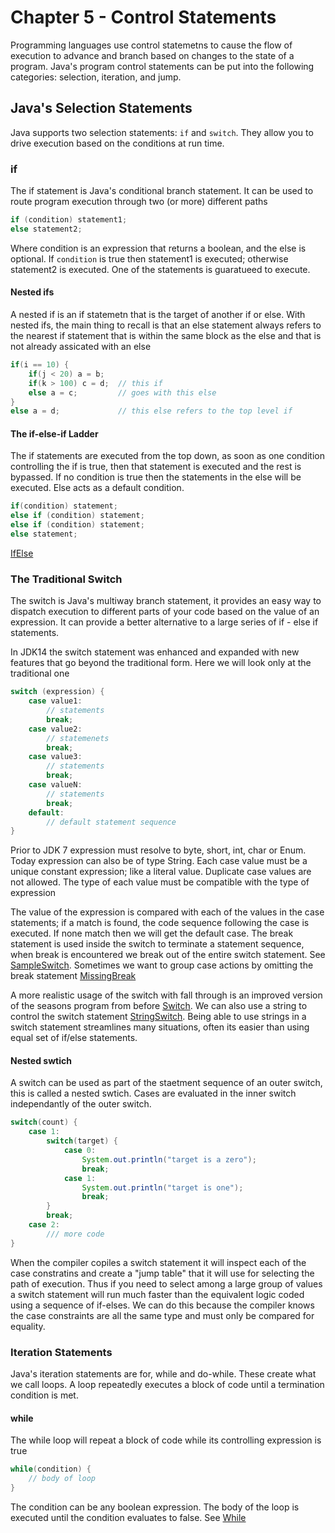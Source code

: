 # Chapter 5 - Control Statements

Programming languages use control statemetns to cause the flow of execution to advance and branch based on changes to the state of a program. Java's program control statements can be put into the following categories: selection, iteration, and jump.

## Java's Selection Statements

Java supports two selection statements: `if` and `switch`. They allow you to drive execution based on the conditions at run time.

### if

The if statement is Java's conditional branch statement. It can be used to route program execution through two (or more) different paths

```java
if (condition) statement1;
else statement2;
```

Where condition is an expression that returns a boolean, and the else is optional. If `condition` is true then statement1 is executed; otherwise statement2 is executed. One of the statements is guaratueed to execute.

#### Nested ifs

A nested if is an if statemetn that is the target of another if or else. With nested ifs, the main thing to recall is that an else statement always refers to the nearest if statement that is within the same block as the else and that is not already assicated with an else

```java
if(i == 10) {
    if(j < 20) a = b;
    if(k > 100) c = d;  // this if
    else a = c;         // goes with this else
}
else a = d;             // this else refers to the top level if
```

#### The if-else-if Ladder

The if statements are executed from the top down, as soon as one condition controlling the if is true, then that statement is executed and the rest is bypassed. If no condition is true then the statements in the else will be executed. Else acts as a default condition.

```java
if(condition) statement;
else if (condition) statement;
else if (condition) statement;
else statement;
```

[IfElse](code/IfElse.java)

### The Traditional Switch

The switch is Java's multiway branch statement, it provides an easy way to dispatch execution to different parts of your code based on the value of an expression. It can provide a better alternative to a large series of if - else if statements.

In JDK14 the switch statement was enhanced and expanded with new features that go beyond the traditional form. Here we will look only at the traditional one

```java
switch (expression) {
    case value1:
        // statements
        break;
    case value2:
        // statemenets
        break;
    case value3:
        // statements
        break;
    case valueN:
        // statements
        break;
    default:
        // default statement sequence
}
```

Prior to JDK 7 expression must resolve to byte, short, int, char or Enum. Today expression can also be of type String. Each case value must be a unique constant expression; like a literal value. Duplicate case values are not allowed. The type of each value must be compatible with the type of expression

The value of the expression is compared with each of the values in the case statements; if a match is found, the code sequence following the case is executed. If none match then we will get the default case. The break statement is used inside the switch to terminate a statement sequence, when break is encountered we break out of the entire switch statement. See [SampleSwitch](code/SampleSwitch.java). Sometimes we want to group case actions by omitting the break statement [MissingBreak](code/MissingBreak.java)

A more realistic usage of the switch with fall through is an improved version of the seasons program from before [Switch](code/Switch.java). We can also use a string to control the switch statement [StringSwitch](code/StringSwitch.java). Being able to use strings in a switch statement streamlines many situations, often its easier than using equal set of if/else statements.

#### Nested swtich

A switch can be used as part of the staetment sequence of an outer switch, this is called a nested swtich. Cases are evaluated in the inner switch independantly of the outer switch. 

```java
switch(count) {
    case 1: 
        switch(target) {
            case 0:
                System.out.println("target is a zero");
                break;
            case 1:
                System.out.println("target is one");
                break;
        }
        break;
    case 2:
        /// more code
}
```

When the compiler copiles a switch statement it will inspect each of the case constratins and create a "jump table" that it will use for selecting the path of execution. Thus if you need to select among a large group of values a switch statement will run much faster than the equivalent logic coded using a sequence of if-elses. We can do this because the compiler knows the case constraints are all the same type and must only be compared for equality. 

### Iteration Statements

Java's iteration statements are for, while and do-while. These create what we call loops. A loop repeatedly executes a block of code until a termination condition is met. 

#### while

The while loop will repeat a block of code while its controlling expression is true

```java
while(condition) {
    // body of loop
}
```

The condition can be any boolean expression. The body of the loop is executed until the condition evaluates to false. See [While](code/While.java)
